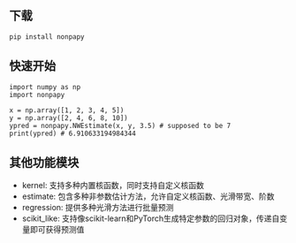 ## 下载
`
pip install nonpapy
`

## 快速开始
```
import numpy as np
import nonpapy

x = np.array([1, 2, 3, 4, 5])
y = np.array([2, 4, 6, 8, 10])
ypred = nonpapy.NWEstimate(x, y, 3.5) # supposed to be 7
print(ypred) # 6.910633194984344
```

## 其他功能模块
- kernel: 支持多种内置核函数，同时支持自定义核函数
- estimate: 包含多种非参数估计方法，允许自定义核函数、光滑带宽、阶数
- regression: 提供多种光滑方法进行批量预测
- scikit_like: 支持像scikit-learn和PyTorch生成特定参数的回归对象，传递自变量即可获得预测值